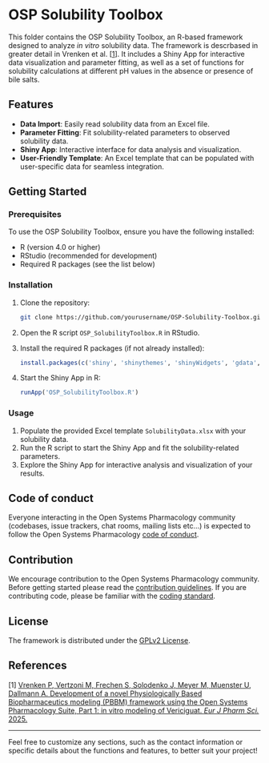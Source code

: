 # OSP Solubility Toolbox

This folder contains the OSP Solubility Toolbox, an R-based framework designed to analyze *in vitro* solubility data. The framework is descrbased in greater detail in Vrenken et al. [[1](#References)]. It includes a Shiny App for interactive data visualization and parameter fitting, as well as a set of functions for solubility calculations at different pH values in the absence or presence of bile salts.

## Features

- **Data Import**: Easily read solubility data from an Excel file.
- **Parameter Fitting**: Fit solubility-related parameters to observed solubility data.
- **Shiny App**: Interactive interface for data analysis and visualization.
- **User-Friendly Template**: An Excel template that can be populated with user-specific data for seamless integration.

## Getting Started

### Prerequisites

To use the OSP Solubility Toolbox, ensure you have the following installed:

- R (version 4.0 or higher)
- RStudio (recommended for development)
- Required R packages (see the list below)

### Installation

1. Clone the repository:

   ```bash
   git clone https://github.com/yourusername/OSP-Solubility-Toolbox.git
   ```

2. Open the R script `OSP_SolubilityToolbox.R` in RStudio.

3. Install the required R packages (if not already installed):

   ```R
   install.packages(c('shiny', 'shinythemes', 'shinyWidgets', 'gdata', 'openxlsx', 'ggplot2', 'gridExtra'))
   ```

4. Start the Shiny App in R:

   ```R
   runApp('OSP_SolubilityToolbox.R')
   ```

### Usage

1. Populate the provided Excel template `SolubilityData.xlsx` with your solubility data.
2. Run the R script to start the Shiny App and fit the solubility-related parameters.
3. Explore the Shiny App for interactive analysis and visualization of your results.

## Code of conduct
Everyone interacting in the Open Systems Pharmacology community (codebases, issue trackers, chat rooms, mailing lists etc...) is expected to follow the Open Systems Pharmacology [code of conduct](https://github.com/Open-Systems-Pharmacology/Suite/blob/master/CODE_OF_CONDUCT.md#contributor-covenant-code-of-conduct).

## Contribution
We encourage contribution to the Open Systems Pharmacology community. Before getting started please read the [contribution guidelines](https://github.com/Open-Systems-Pharmacology/Suite/blob/master/CONTRIBUTING.md#ways-to-contribute). If you are contributing code, please be familiar with the [coding standard](https://github.com/Open-Systems-Pharmacology/Suite/blob/master/CODING_STANDARDS.md#visual-studio-settings).

## License
The framework is distributed under the [GPLv2 License](https://github.com/Open-Systems-Pharmacology/Suite/blob/develop/LICENSE).

## References
[1] [Vrenken P, Vertzoni M, Frechen S, Solodenko J, Meyer M, Muenster U, Dallmann A. Development of a novel Physiologically Based Biopharmaceutics modeling (PBBM) framework using the Open Systems Pharmacology Suite, Part 1: in vitro modeling of Vericiguat. *Eur J Pharm Sci.* 2025.](https://github.com/Open-Systems-Pharmacology/Oral-PBBM-Workflow)



---

Feel free to customize any sections, such as the contact information or specific details about the functions and features, to better suit your project!
